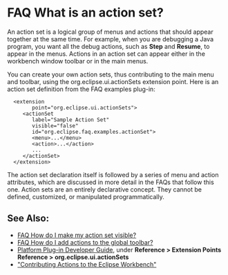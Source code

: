 

FAQ What is an action set?
==========================

An action set is a logical group of menus and actions that should appear together at the same time. For example, when you are debugging a Java program, you want all the debug actions, such as **Step** and **Resume**, to appear in the menus. Actions in an action set can appear either in the workbench window toolbar or in the main menus.

You can create your own action sets, thus contributing to the main menu and toolbar, using the org.eclipse.ui.actionSets extension point. Here is an action set definition from the FAQ examples plug-in:

      <extension
            point="org.eclipse.ui.actionSets">
         <actionSet
            label="Sample Action Set"
            visible="false"
            id="org.eclipse.faq.examples.actionSet">
            <menu>...</menu>
            <action>...</action>
            ...
         </actionSet>
      </extension>

The action set declaration itself is followed by a series of menu and action attributes, which are discussed in more detail in the FAQs that follow this one. Action sets are an entirely declarative concept. They cannot be defined, customized, or manipulated programmatically.

See Also:
---------

*   [FAQ How do I make my action set visible?](./FAQ_How_do_I_make_my_action_set_visible.md "FAQ How do I make my action set visible?")
*   [FAQ How do I add actions to the global toolbar?](./FAQ_How_do_I_add_actions_to_the_global_toolbar.md "FAQ How do I add actions to the global toolbar?")
*   [Platform Plug-in Developer Guide](https://help.eclipse.org/help31/index.jsp), under **Reference > Extension Points Reference > org.eclipse.ui.actionSets**
*   ["Contributing Actions to the Eclipse Workbench"](https://www.eclipse.org/articles/article.php?file=Article-action-contribution/index.html)

